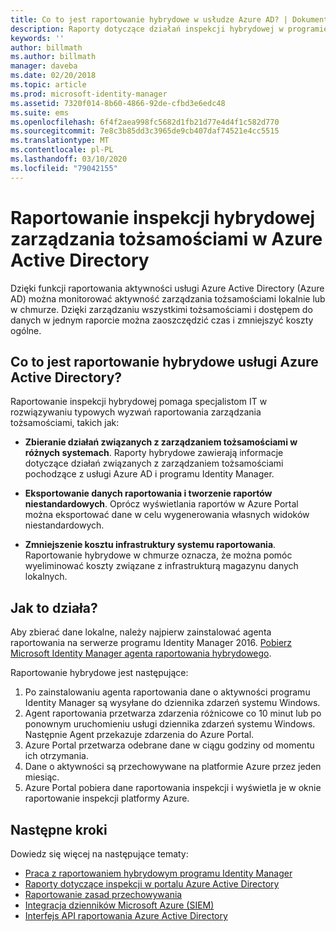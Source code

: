 ```yaml
---
title: Co to jest raportowanie hybrydowe w usłudze Azure AD? | Dokumentacja firmy Microsoft
description: Raporty dotyczące działań inspekcji hybrydowej w programie Azure Active Directory umożliwiają wyświetlanie zdarzeń poddawanych inspekcji zarówno w chmurze, jak i lokalnie.
keywords: ''
author: billmath
ms.author: billmath
manager: daveba
ms.date: 02/20/2018
ms.topic: article
ms.prod: microsoft-identity-manager
ms.assetid: 7320f014-8b60-4866-92de-cfbd3e6edc48
ms.suite: ems
ms.openlocfilehash: 6f4f2aea998fc5682d1fb21d77e4d4f1c582d770
ms.sourcegitcommit: 7e8c3b85dd3c3965de9cb407daf74521e4cc5515
ms.translationtype: MT
ms.contentlocale: pl-PL
ms.lasthandoff: 03/10/2020
ms.locfileid: "79042155"
---
```

# <a name="hybrid-identity-management-audit-reporting-in-azure-active-directory"></a>Raportowanie inspekcji hybrydowej zarządzania tożsamościami w Azure Active Directory
Dzięki funkcji raportowania aktywności usługi Azure Active Directory (Azure AD) można monitorować aktywność zarządzania tożsamościami lokalnie lub w chmurze. Dzięki zarządzaniu wszystkimi tożsamościami i dostępem do danych w jednym raporcie można zaoszczędzić czas i zmniejszyć koszty ogólne.

## <a name="what-is-azure-active-directory-hybrid-reporting"></a>Co to jest raportowanie hybrydowe usługi Azure Active Directory?
Raportowanie inspekcji hybrydowej pomaga specjalistom IT w rozwiązywaniu typowych wyzwań raportowania zarządzania tożsamościami, takich jak:

* **Zbieranie działań związanych z zarządzaniem tożsamościami w różnych systemach**. Raporty hybrydowe zawierają informacje dotyczące działań związanych z zarządzaniem tożsamościami pochodzące z usługi Azure AD i programu Identity Manager.

* **Eksportowanie danych raportowania i tworzenie raportów niestandardowych**. Oprócz wyświetlania raportów w Azure Portal można eksportować dane w celu wygenerowania własnych widoków niestandardowych.

* **Zmniejszenie kosztu infrastruktury systemu raportowania**. Raportowanie hybrydowe w chmurze oznacza, że można pomóc wyeliminować koszty związane z infrastrukturą magazynu danych lokalnych.

## <a name="how-does-it-work"></a>Jak to działa?

Aby zbierać dane lokalne, należy najpierw zainstalować agenta raportowania na serwerze programu Identity Manager 2016. [Pobierz Microsoft Identity Manager agenta raportowania hybrydowego](https://www.microsoft.com/download/details.aspx?id=55112).

Raportowanie hybrydowe jest następujące:
1. Po zainstalowaniu agenta raportowania dane o aktywności programu Identity Manager są wysyłane do dziennika zdarzeń systemu Windows.
2. Agent raportowania przetwarza zdarzenia różnicowe co 10 minut lub po ponownym uruchomieniu usługi dziennika zdarzeń systemu Windows. Następnie Agent przekazuje zdarzenia do Azure Portal.
3. Azure Portal przetwarza odebrane dane w ciągu godziny od momentu ich otrzymania.
4. Dane o aktywności są przechowywane na platformie Azure przez jeden miesiąc.
5. Azure Portal pobiera dane raportowania inspekcji i wyświetla je w oknie raportowanie inspekcji platformy Azure.

## <a name="next-steps"></a>Następne kroki
Dowiedz się więcej na następujące tematy:
- [Praca z raportowaniem hybrydowym programu Identity Manager](working-with-identity-manager-hybrid-reporting.md)
- [Raporty dotyczące inspekcji w portalu Azure Active Directory](https://docs.microsoft.com/azure/active-directory/active-directory-reporting-activity-audit-logs)
- [Raportowanie zasad przechowywania](https://docs.microsoft.com/azure/active-directory/active-directory-reporting-retention)
- [Integracja dzienników Microsoft Azure (SIEM)](https://docs.microsoft.com/azure/security/security-azure-log-integration-overview)
- [Interfejs API raportowania Azure Active Directory](https://docs.microsoft.com/azure/active-directory/active-directory-reporting-api-getting-started)
